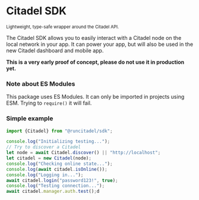 # Citadel SDK

<small>Lightweight, type-safe wrapper around the Citadel API.</small>

The Citadel SDK allows you to easily interact with a Citadel node on the local network in your app.
It can power your app, but will also be used in the new Citadel dashboard and mobile app.


**This is a very early proof of concept, please do not use it in production yet.**

### Note about ES Modules

This package uses ES Modules. It can only be imported in projects using ESM. Trying to `require()` it will fail.


### Simple example

```JavaScript
import {Citadel} from "@runcitadel/sdk";

console.log("Initializing testing...");
// Try to discover a Citadel
let node = await Citadel.discover() || "http://localhost";
let citadel = new Citadel(node);
console.log("Checking online state...");
console.log(await citadel.isOnline());
console.log("Logging in...");
await citadel.login("password123!", true);
console.log("Testing connection...");
await citadel.manager.auth.test();d
```
